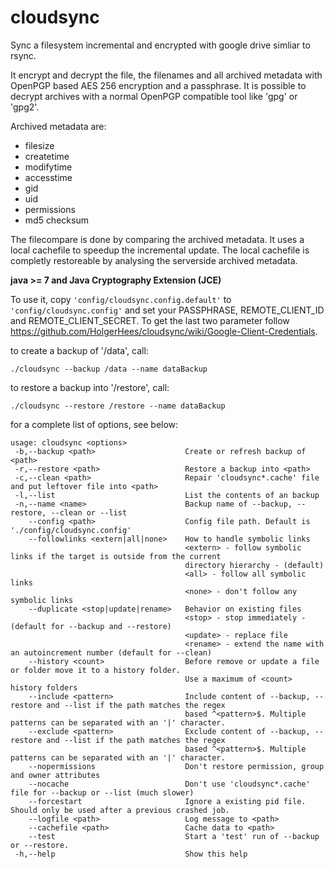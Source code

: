 cloudsync
=========

Sync a filesystem incremental and encrypted with google drive simliar to rsync.

It encrypt and decrypt the file, the filenames and all archived metadata with OpenPGP based AES 256 encryption and a passphrase. It is possible to decrypt archives with a normal OpenPGP compatible tool like 'gpg' or 'gpg2'.

Archived metadata are:
- filesize
- createtime 
- modifytime
- accesstime
- gid
- uid
- permissions
- md5 checksum

The filecompare is done by comparing the archived metadata. It uses a local cachefile to speedup the incremental update. The local cachefile is completly restoreable by analysing the serverside archived metadata.

**java >= 7 and Java Cryptography Extension (JCE)**

To use it, copy ```'config/cloudsync.config.default'``` to ```'config/cloudsync.config'``` and set your PASSPHRASE, REMOTE_CLIENT_ID and REMOTE_CLIENT_SECRET. To get the last two parameter follow https://github.com/HolgerHees/cloudsync/wiki/Google-Client-Credentials.

to create a backup of '/data', call:

```./cloudsync --backup /data --name dataBackup```

to restore a backup into '/restore', call:

```./cloudsync --restore /restore --name dataBackup```

for a complete list of options, see below:

```
usage: cloudsync <options>
 -b,--backup <path>                    Create or refresh backup of <path>
 -r,--restore <path>                   Restore a backup into <path>
 -c,--clean <path>                     Repair 'cloudsync*.cache' file and put leftover file into <path>
 -l,--list                             List the contents of an backup
 -n,--name <name>                      Backup name of --backup, --restore, --clean or --list
    --config <path>                    Config file path. Default is './config/cloudsync.config'
    --followlinks <extern|all|none>    How to handle symbolic links
                                       <extern> - follow symbolic links if the target is outside from the current
                                       directory hierarchy - (default)
                                       <all> - follow all symbolic links
                                       <none> - don't follow any symbolic links
    --duplicate <stop|update|rename>   Behavior on existing files
                                       <stop> - stop immediately - (default for --backup and --restore)
                                       <update> - replace file
                                       <rename> - extend the name with an autoincrement number (default for --clean)
    --history <count>                  Before remove or update a file or folder move it to a history folder.
                                       Use a maximum of <count> history folders
    --include <pattern>                Include content of --backup, --restore and --list if the path matches the regex
                                       based ^<pattern>$. Multiple patterns can be separated with an '|' character.
    --exclude <pattern>                Exclude content of --backup, --restore and --list if the path matches the regex
                                       based ^<pattern>$. Multiple patterns can be separated with an '|' character.
    --nopermissions                    Don't restore permission, group and owner attributes
    --nocache                          Don't use 'cloudsync*.cache' file for --backup or --list (much slower)
    --forcestart                       Ignore a existing pid file. Should only be used after a previous crashed job.
    --logfile <path>                   Log message to <path>
    --cachefile <path>                 Cache data to <path>
    --test                             Start a 'test' run of --backup or --restore.
 -h,--help                             Show this help
```
